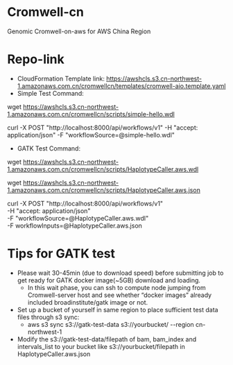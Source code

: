 # Cromwell-cn
Genomic Cromwell-on-aws for AWS China Region

# Repo-link
* CloudFormation Template link: https://awshcls.s3.cn-northwest-1.amazonaws.com.cn/cromwellcn/templates/cromwell-aio.template.yaml
* Simple Test Command:

wget https://awshcls.s3.cn-northwest-1.amazonaws.com.cn/cromwellcn/scripts/simple-hello.wdl

curl -X POST "http://localhost:8000/api/workflows/v1" -H "accept: application/json" -F "workflowSource=@simple-hello.wdl"

* GATK Test Command:

wget https://awshcls.s3.cn-northwest-1.amazonaws.com.cn/cromwellcn/scripts/HaplotypeCaller.aws.wdl

wget https://awshcls.s3.cn-northwest-1.amazonaws.com.cn/cromwellcn/scripts/HaplotypeCaller.aws.json

curl -X POST "http://localhost:8000/api/workflows/v1" \
    -H  "accept: application/json" \
    -F "workflowSource=@HaplotypeCaller.aws.wdl" \
-F workflowInputs=@HaplotypeCaller.aws.json

# Tips for GATK test
* Please wait 30-45min (due to download speed) before submitting job to get ready for GATK docker image(~5GB) download and loading. 
    * In this wait phase, you can ssh to compute node jumping from Cromwell-server host and see whether “docker images” already included broadinstitute/gatk image or not.
* Set up a bucket of yourself in same region to place sufficient test data files through s3 sync:
    * aws s3 sync s3://gatk-test-data s3://yourbucket/ --region cn-northwest-1
* Modify the s3://gatk-test-data/filepath of bam, bam_index and intervals_list to your bucket like s3://yourbucket/filepath in HaplotypeCaller.aws.json 
